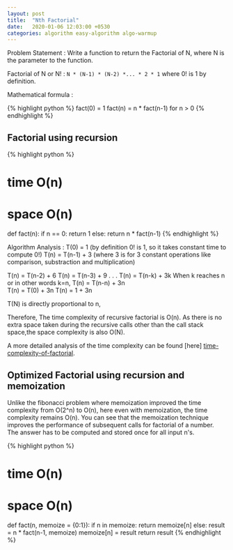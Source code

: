 ```yaml
---
layout: post
title:  "Nth Factorial"
date:   2020-01-06 12:03:00 +0530
categories: algorithm easy-algorithm algo-warmup
---
```

Problem Statement : Write a function to return the Factorial of N, where N is the parameter to the function. 

Factorial of N or N! : `N * (N-1) * (N-2) *... * 2 * 1` where 0! is 1 by definition.

Mathematical formula :

{% highlight python %}
fact(0) = 1 
fact(n) = n * fact(n-1) for n > 0
{% endhighlight %}

## Factorial using recursion

{% highlight python %}
# time O(n)
# space O(n)
def fact(n):
	if n == 0:
		return 1
	else:
		return n * fact(n-1)
{% endhighlight %}		

Algorithm Analysis :
T(0) = 1 (by definition 0! is 1, so it takes constant time to compute 0!)
T(n) = T(n-1) + 3 (where 3 is for 3 constant operations like comparison, substraction and multiplication)

T(n) = T(n-2) + 6
T(n) = T(n-3) + 9
.
.
.
T(n) = T(n-k) + 3k
When k reaches n or in other words k=n,
T(n) = T(n-n) + 3n  
T(n) = T(0) + 3n
T(n) = 1 + 3n

T(N) is directly proportional to n,

Therefore, The time complexity of recursive factorial is O(n). As there is no extra space taken during the recursive calls other than the call stack space,the space complexity is also O(N).

A more detailed analysis of the time complexity can be found [here] [time-complexity-of-factorial].

## Optimized Factorial using recursion and memoization

Unlike the fibonacci problem where memoization improved the time complexity from O(2^n) to O(n), here even with memoization, the time complexity remains O(n). You can see that the memoization technique improves the performance of subsequent calls for factorial of a number. The answer has to be computed and stored once for all input n's.

{% highlight python %}
# time O(n)
# space O(n)
def fact(n, memoize = {0:1}):
	if n in memoize:
		return memoize[n]
	else:
		result = n * fact(n-1, memoize)
		memoize[n] = result
		return result
{% endhighlight %}

[time-complexity-of-factorial]: https://stackoverflow.com/questions/2327244/complexity-of-recursive-factorial-program